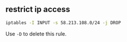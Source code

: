## restrict ip access
```bash
iptables -I INPUT -s 58.213.108.0/24 -j DROP
```
Use `-D` to delete this rule.
